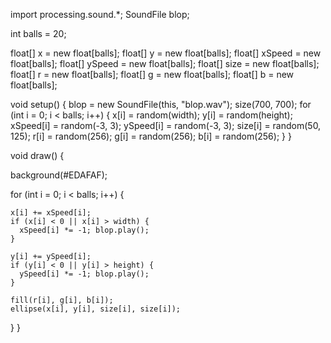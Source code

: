 import processing.sound.*;
SoundFile blop;

int balls = 20;

float[] x = new float[balls];
float[] y = new float[balls];
float[] xSpeed = new float[balls];
float[] ySpeed = new float[balls];
float[] size = new float[balls];
float[] r = new float[balls];
float[] g = new float[balls];
float[] b = new float[balls];

void setup() {
 blop = new SoundFile(this, "blop.wav");
  size(700, 700);
  for (int i = 0; i < balls; i++) {
    x[i] = random(width);
    y[i] = random(height);
    xSpeed[i] = random(-3, 3);
    ySpeed[i] = random(-3, 3);
    size[i] = random(50, 125);
    r[i] = random(256);
    g[i] = random(256);
    b[i] = random(256);
  }
}

void draw() {

  background(#EDAFAF);

  for (int i = 0; i < balls; i++) {

    x[i] += xSpeed[i];
    if (x[i] < 0 || x[i] > width) {
      xSpeed[i] *= -1; blop.play();
    }

    y[i] += ySpeed[i];
    if (y[i] < 0 || y[i] > height) {
      ySpeed[i] *= -1; blop.play();
    }

    fill(r[i], g[i], b[i]);
    ellipse(x[i], y[i], size[i], size[i]);
  }
}
